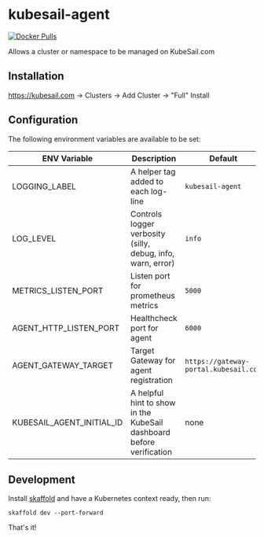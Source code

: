 # kubesail-agent

[![Docker Pulls](https://img.shields.io/docker/pulls/kubesail/agent?style=for-the-badge)](https://hub.docker.com/r/kubesail/agent)

Allows a cluster or namespace to be managed on KubeSail.com

## Installation

https://kubesail.com -> Clusters -> Add Cluster -> "Full" Install

## Configuration

The following environment variables are available to be set:


| ENV Variable              | Description                                                          | Default                               |
| ------------------------- | -------------------------------------------------------------------- | ------------------------------------- |
| LOGGING_LABEL             | A helper tag added to each log-line                                  | `kubesail-agent`                      |
| LOG_LEVEL                 | Controls logger verbosity (silly, debug, info, warn, error)          | `info`                                |
| METRICS_LISTEN_PORT       | Listen port for prometheus metrics                                   | `5000`                                |
| AGENT_HTTP_LISTEN_PORT    | Healthcheck port for agent                                           | `6000`                                |
| AGENT_GATEWAY_TARGET      | Target Gateway for agent registration                                | `https://gateway-portal.kubesail.com` |
| KUBESAIL_AGENT_INITIAL_ID | A helpful hint to show in the KubeSail dashboard before verification | none                                  |

## Development

Install [skaffold](https://skaffold.dev/) and have a Kubernetes context ready, then run:

`skaffold dev --port-forward`

That's it!
